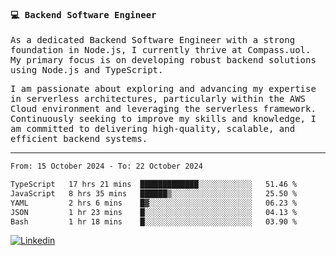 
<samp>
  
#### 💻 Backend Software Engineer

As a dedicated Backend Software Engineer with a strong foundation in Node.js, I currently thrive at Compass.uol. My primary focus is on developing robust backend solutions using Node.js and TypeScript.

I am passionate about exploring and advancing my expertise in serverless architectures, particularly within the AWS Cloud environment and leveraging the serverless framework. Continuously seeking to improve my skills and knowledge, I am committed to delivering high-quality, scalable, and efficient backend systems.

---

<!--START_SECTION:waka-->

```txt
From: 15 October 2024 - To: 22 October 2024

TypeScript   17 hrs 21 mins  █████████████░░░░░░░░░░░░   51.46 %
JavaScript   8 hrs 35 mins   ██████▒░░░░░░░░░░░░░░░░░░   25.50 %
YAML         2 hrs 6 mins    █▓░░░░░░░░░░░░░░░░░░░░░░░   06.23 %
JSON         1 hr 23 mins    █░░░░░░░░░░░░░░░░░░░░░░░░   04.13 %
Bash         1 hr 18 mins    █░░░░░░░░░░░░░░░░░░░░░░░░   03.90 %
```

<!--END_SECTION:waka-->
  
</samp>

[![Linkedin](https://img.shields.io/badge/-Mateus%20Garcia-c080ff?style=flat-square&logo=Linkedin&logoColor=white&link=https://www.linkedin.com/in/mpgxc)](https://www.linkedin.com/in/mateusogarcia) 

